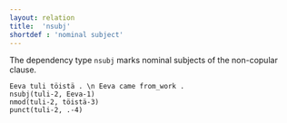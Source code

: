 ```yaml
---
layout: relation
title:  'nsubj'
shortdef : 'nominal subject'
---
```


The dependency type `nsubj` marks nominal subjects of the non-copular
clause.

<!-- For thorough discussion of different types of subjects in
Finnish, see Section [subj-obj](#sec-subj-obj).-->

<!-- fname:nsubj_basic.pdf -->
~~~ sdparse
Eeva tuli töistä . \n Eeva came from_work .
nsubj(tuli-2, Eeva-1)
nmod(tuli-2, töistä-3)
punct(tuli-2, .-4)
~~~

<!-- Interlanguage links updated Út zář 29 20:31:57 CEST 2020 -->
